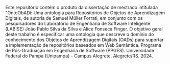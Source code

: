 Este repositório contém o produto da dissertação de mestrado intitulada "OntoObADi: Uma ontologia para Repositórios de Objetos de Aprendizagem Digitais, de autoria de Samuel Müller Forrati, em conjunto com os pesquisadores do Laboratório de Engenharia de Software Inteligente (LABISE) João Pablo Silva da Silva e Alice Fonseca Finger.
O objetivo geral deste trabalho é especificar uma ontologia que descreve o domínio do conhecimento dos Objetos de Aprendizagem Digitais (OADs) para suportar a implementação de repositórios baseados em Web Semântica.
Programa de Pós-Graduação em Engenharia de Software (PPGES).
Universidade Federal do Pampa (Unipampa) - Campus Alegrete.
Alegrete/RS.
2024.
